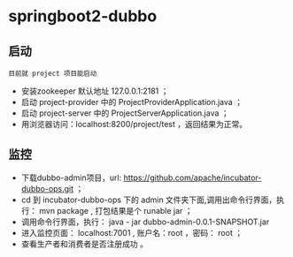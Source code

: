 # springboot2-dubbo

## 启动
```
目前就 project 项目能启动
```
- 安装zookeeper 默认地址 127.0.0.1:2181 ；
- 启动 project-provider 中的 ProjectProviderApplication.java ；
- 启动 project-server 中的 ProjectServerApplication.java ；
- 用浏览器访问：localhost:8200/project/test ，返回结果为正常。

## 监控

- 下载dubbo-admin项目，url: https://github.com/apache/incubator-dubbo-ops.git ；
- cd 到 incubator-dubbo-ops 下的 admin 文件夹下面,调用出命令行界面，执行： mvn package , 打包结果是个 runable jar ；
- 调用命令行界面，执行： java - jar dubbo-admin-0.0.1-SNAPSHOT.jar
- 进入监控页面： localhost:7001 , 账户名：root ，密码： root ；
- 查看生产者和消费者是否注册成功 。
